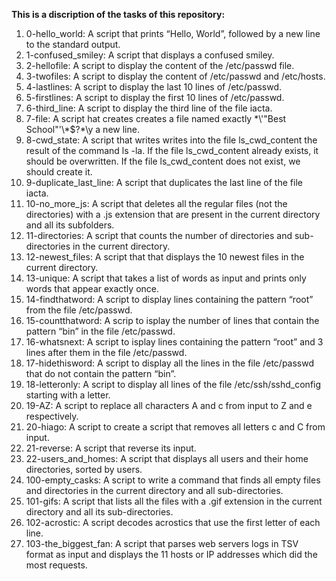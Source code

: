 __This is a discription of the tasks of this repository:__
1) 0-hello_world: A script that prints “Hello, World”, followed by a new line to the standard output.
2) 1-confused_smiley: A script that displays a confused smiley.
3) 2-hellofile: A script to display the content of the /etc/passwd file.
4) 3-twofiles: A script to display the content of /etc/passwd and /etc/hosts.
5) 4-lastlines: A script to display the last 10 lines of /etc/passwd.
6) 5-firstlines: A script to display the first 10 lines of /etc/passwd.
7) 6-third_line: A script to display the third line of the file iacta.
8) 7-file: A script hat creates creates a file named exactly \*\\'"Best School"\'\\*$\?\*\y a new line.
9) 8-cwd_state: A script that writes writes into the file ls_cwd_content the result of the command ls -la. If the file ls_cwd_content already exists, it should be overwritten. If the file ls_cwd_content does not exist, we should create it.
10) 9-duplicate_last_line: A script that duplicates the last line of the file iacta.
11) 10-no_more_js: A script that deletes all the regular files (not the directories) with a .js extension that are present in the current directory and all its subfolders.
12) 11-directories: A script that counts the number of directories and sub-directories in the current directory.
13) 12-newest_files: A script that that displays the 10 newest files in the current directory.
14) 13-unique: A script that takes a list of words as input and prints only words that appear exactly once.
15) 14-findthatword: A script to display lines containing the pattern “root” from the file /etc/passwd.
16) 15-countthatword: A scrip to isplay the number of lines that contain the pattern “bin” in the file /etc/passwd.
17) 16-whatsnext: A script to isplay lines containing the pattern “root” and 3 lines after them in the file /etc/passwd.
18) 17-hidethisword: A script to display all the lines in the file /etc/passwd that do not contain the pattern “bin”.
19) 18-letteronly: A script to display all lines of the file /etc/ssh/sshd_config starting with a letter.
20) 19-AZ: A script to replace all characters A and c from input to Z and e respectively.
21) 20-hiago: A script to create a script that removes all letters c and C from input.
22) 21-reverse: A script that reverse its input.
23) 22-users_and_homes: A script that displays all users and their home directories, sorted by users.
24) 100-empty_casks: A script to write a command that finds all empty files and directories in the current directory and all sub-directories.
25) 101-gifs: A script that lists all the files with a .gif extension in the current directory and all its sub-directories.
26) 102-acrostic: A script decodes acrostics that use the first letter of each line.
27) 103-the_biggest_fan: A script that parses web servers logs in TSV format as input and displays the 11 hosts or IP addresses which did the most requests.
